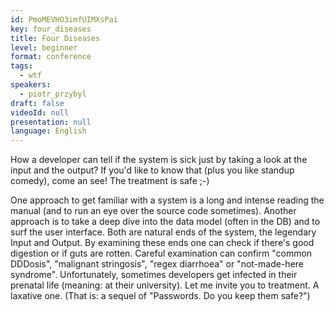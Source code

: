```yaml
---
id: PmoMEVHO3imfUIMXsPai
key: four_diseases
title: Four Diseases
level: beginner
format: conference
tags:
  - wtf
speakers:
  - piotr_przybyl
draft: false
videoId: null
presentation: null
language: English
---
```

How a developer can tell if the system is sick just by taking a look at the input and the output? If you'd like to know that (plus you like standup comedy), come an see! The treatment is safe ;-)

One approach to get familiar with a system is a long and intense reading the manual (and to run an eye over the source code sometimes). Another approach is to take a deep dive into the data model (often in the DB) and to surf the user interface. Both are natural ends of the system, the legendary Input and Output. By examining these ends one can check if there's good digestion or if guts are rotten. Careful examination can confirm "common DDDosis", "malignant stringosis", "regex diarrhoea" or "not-made-here syndrome".
Unfortunately, sometimes developers get infected in their prenatal life (meaning: at their university). Let me invite you to treatment. A laxative one. (That is: a sequel of "Passwords. Do you keep them safe?")